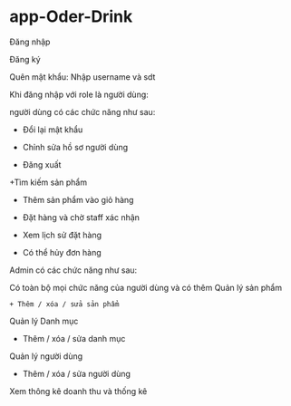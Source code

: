 # app-Oder-Drink

Đăng nhập 

Đăng ký 

Quên mật khẩu: Nhập username và sdt 

Khi đăng nhập với role là người dùng: 

người dùng có các chức năng như sau: 

+ Đổi lại mật khẩu 

+ Chỉnh sửa hồ sơ người dùng 

+ Đăng xuất 

+Tìm kiếm sản phẩm 

+ Thêm sản phẩm vào giỏ hàng 

+ Đặt hàng và chờ staff xác nhận 

+ Xem lịch sử đặt hàng 

+ Có thể hủy đơn hàng 

Admin có các chức năng như sau: 

Có toàn bộ mọi chức năng của người dùng và có thêm 
 Quản lý sản phẩm 

 	+ Thêm / xóa / sửa sản phẩm 

Quản lý Danh mục 

+ Thêm / xóa / sửa danh mục 

Quản  lý người dùng 

+ Thêm / xóa / sửa người dùng 

Xem thông kê doanh thu và thống kê  

